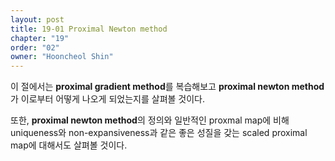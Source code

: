 ```yaml
---
layout: post
title: 19-01 Proximal Newton method
chapter: "19"
order: "02"
owner: "Hooncheol Shin"
---
```


이 절에서는 **proximal gradient method**를 복습해보고 **proximal newton method**가 이로부터 어떻게 나오게 되었는지를 살펴볼 것이다. 

또한, **proximal newton method**의 정의와 일반적인 proxmal map에 비해 uniqueness와 non-expansiveness과 같은 좋은 성질을 갖는 scaled proximal map에 대해서도 살펴볼 것이다.